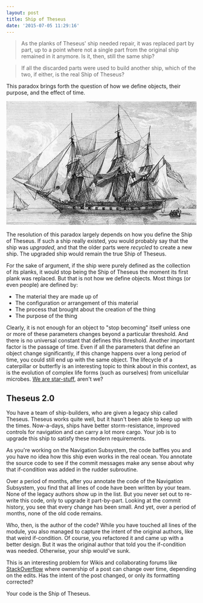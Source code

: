 ```yaml
---
layout: post
title: Ship of Theseus
date: '2015-07-05 11:29:16'
---
```


> As the planks of Theseus' ship needed repair, it was replaced part by part, up to a point where not a single part from the original ship remained in it anymore. Is it, then, still the same ship?

> If all the discarded parts were used to build another ship, which of the two, if either, is the real Ship of Theseus?

This paradox brings forth the question of how we define objects, their purpose, and the effect of time.

![ship](/images/2015/07/USS_Boston_-1799-_small.jpg)

The resolution of this paradox largely depends on how you define the Ship of Theseus. If such a ship really existed, you would probably say that the ship was *upgraded*, and that the older parts were *recycled* to create a new ship. The upgraded ship would remain the true Ship of Theseus.

For the sake of argument, if the ship were purely defined as the collection of its planks, it would stop being the Ship of Theseus the moment its first plank was replaced. But that is not how we define objects. Most things (or even people) are defined by:

* The material they are made up of
* The configuration or arrangement of this material
* The process that brought about the creation of the thing
* The purpose of the thing

Clearly, it is not enough for an object to "stop becoming" itself unless one or more of these parameters changes beyond a particular threshold. And there is no universal constant that defines this threshold. Another important factor is the passage of time. Even if all the parameters that define an object change significantly, if this change happens over a long period of time, you could still end up with the same object. The lifecycle of a caterpillar or butterfly is an interesting topic to think about in this context, as is the evolution of complex life forms (such as ourselves) from unicellular microbes. [We are star-stuff](https://youtu.be/iE9dEAx5Sgw), aren't we?

## Theseus 2.0

You have a team of ship-builders, who are given a legacy ship called Theseus. Theseus works quite well, but it hasn't been able to keep up with the times. Now-a-days, ships have better storm-resistance, improved controls for navigation and can carry a lot more cargo. Your job is to upgrade this ship to satisfy these modern requirements.

As you're working on the Navigation Subsystem, the code baffles you and you have no idea how this ship even works in the real ocean. You annotate the source code to see if the commit messages make any sense about why that if-condition was added in the rudder subroutine.

Over a period of months, after you annotate the code of the Navigation Subsystem, you find that all lines of code have been written by your team. None of the legacy authors show up in the list. But you never set out to re-write this code, only to upgrade it part-by-part. Looking at the commit history, you see that every change has been small. And yet, over a period of months, none of the old code remains.

Who, then, is the author of the code? While you have touched all lines of the module, you also managed to capture the intent of the original authors, like that weird if-condition. Of course, you refactored it and came up with a better design. But it was the original author that told you the if-condition was needed. Otherwise, your ship would've sunk.

This is an interesting problem for Wikis and collaborating forums like [StackOverflow](http://meta.stackexchange.com/a/11741) where ownership of a post can change over time, depending on the edits. Has the intent of the post changed, or only its formatting corrected?

Your code is the Ship of Theseus.